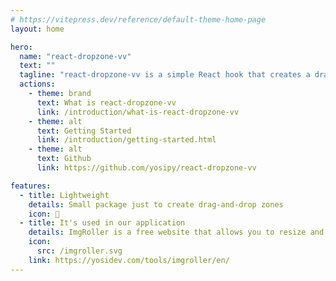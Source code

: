 ```yaml
---
# https://vitepress.dev/reference/default-theme-home-page
layout: home

hero:
  name: "react-dropzone-vv"
  text: ""
  tagline: "react-dropzone-vv is a simple React hook that creates a drag-and-drop zone for files. Simple, yet customizable by the user."
  actions:
    - theme: brand
      text: What is react-dropzone-vv
      link: /introduction/what-is-react-dropzone-vv
    - theme: alt
      text: Getting Started
      link: /introduction/getting-started.html
    - theme: alt
      text: Github
      link: https://github.com/yosipy/react-dropzone-vv

features:
  - title: Lightweight
    details: Small package just to create drag-and-drop zones
    icon: 📃
  - title: It's used in our application
    details: ImgRoller is a free website that allows you to resize and compress multiple images at once.
    icon:
      src: /imgroller.svg
    link: https://yosidev.com/tools/imgroller/en/
---
```

